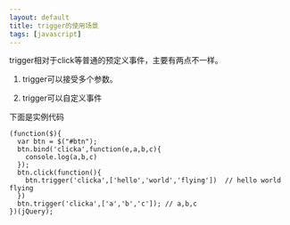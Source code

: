 ```yaml
---
layout: default
title: trigger的使用场景
tags: [javascript]
---
```


trigger相对于click等普通的预定义事件，主要有两点不一样。

1. trigger可以接受多个参数。

2. trigger可以自定义事件

下面是实例代码

    (function($){
      var btn = $("#btn");
      btn.bind('clicka',function(e,a,b,c){
        console.log(a,b,c)
      });
      btn.click(function(){
        btn.trigger('clicka',['hello','world','flying'])  // hello world flying    
      })
      btn.trigger('clicka',['a','b','c']); // a,b,c  
    })(jQuery);


